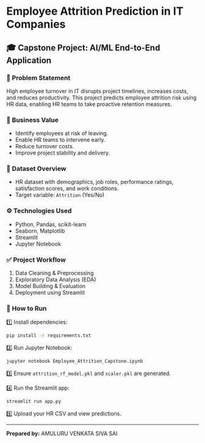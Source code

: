 # Employee Attrition Prediction in IT Companies

## 🎓 Capstone Project: AI/ML End-to-End Application

### 📌 Problem Statement
High employee turnover in IT disrupts project timelines, increases costs, and reduces productivity. This project predicts employee attrition risk using HR data, enabling HR teams to take proactive retention measures.

### 🎯 Business Value
- Identify employees at risk of leaving.
- Enable HR teams to intervene early.
- Reduce turnover costs.
- Improve project stability and delivery.

### 📂 Dataset Overview
- HR dataset with demographics, job roles, performance ratings, satisfaction scores, and work conditions.
- Target variable: `Attrition` (Yes/No)

### ⚙️ Technologies Used
- Python, Pandas, scikit-learn
- Seaborn, Matplotlib
- Streamlit
- Jupyter Notebook

### ✅ Project Workflow
1. Data Cleaning & Preprocessing
2. Exploratory Data Analysis (EDA)
3. Model Building & Evaluation
4. Deployment using Streamlit

### 🚀 How to Run

1️⃣ Install dependencies:
```bash
pip install -r requirements.txt
```

2️⃣ Run Jupyter Notebook:
```bash
jupyter notebook Employee_Attrition_Capstone.ipynb
```

3️⃣ Ensure `attrition_rf_model.pkl` and `scaler.pkl` are generated.

4️⃣ Run the Streamlit app:
```bash
streamlit run app.py
```

5️⃣ Upload your HR CSV and view predictions.

---

**Prepared by:** AMULURU VENKATA SIVA SAI 

